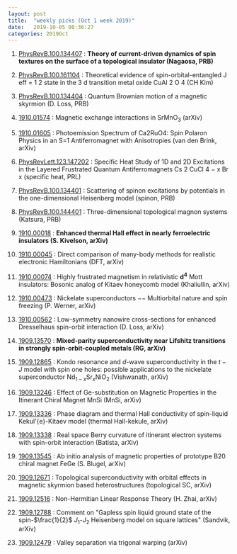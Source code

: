 ```yaml
---
layout: post
title:  "weekly picks (Oct 1 week 2019)"
date:   2019-10-05 00:36:27
categories: 2019Oct
---
```



1. [PhysRevB.100.134407](https://link.aps.org/doi/10.1103/PhysRevB.100.134407) : **Theory of current-driven dynamics of spin textures on the surface of a topological insulator (Nagaosa, PRB)**

1. [PhysRevB.100.161104](https://link.aps.org/doi/10.1103/PhysRevB.100.161104) : Theoretical evidence of spin-orbital-entangled J eff = 1 2 state in the 3 d transition metal oxide CuAl 2 O 4 (CH Kim)



1. [PhysRevB.100.134404](https://link.aps.org/doi/10.1103/PhysRevB.100.134404) : Quantum Brownian motion of a magnetic skyrmion (D. Loss, PRB)

1. [1910.01574](http://arxiv.org/abs/1910.01574) : Magnetic exchange interactions in SrMnO$_3$ (arXiv)

1. [1910.01605](http://arxiv.org/abs/1910.01605) : Photoemission Spectrum of Ca2RuO4: Spin Polaron Physics in an S=1 Antiferromagnet with Anisotropies (van den Brink, arXiv)



1. [PhysRevLett.123.147202](https://link.aps.org/doi/10.1103/PhysRevLett.123.147202) : Specific Heat Study of 1D and 2D Excitations in the Layered Frustrated Quantum Antiferromagnets Cs 2 CuCl 4 − x Br x (specific heat, PRL)

1. [PhysRevB.100.134401](https://link.aps.org/doi/10.1103/PhysRevB.100.134401) : Scattering of spinon excitations by potentials in the one-dimensional Heisenberg model (spinon, PRB)

1. [PhysRevB.100.144401](https://link.aps.org/doi/10.1103/PhysRevB.100.144401) : Three-dimensional topological magnon systems (Katsura, PRB)



1. [1910.00018](http://arxiv.org/abs/1910.00018) : **Enhanced thermal Hall effect in nearly ferroelectric insulators (S. Kivelson, arXiv)**

1. [1910.00045](http://arxiv.org/abs/1910.00045) : Direct comparison of many-body methods for realistic electronic Hamiltonians (DFT, arXiv)

1. [1910.00074](http://arxiv.org/abs/1910.00074) : Highly frustrated magnetism in relativistic $\boldsymbol{d}^\mathbf{4}$ Mott insulators: Bosonic analog of Kitaev honeycomb model (Khaliullin, arXiv)

1. [1910.00473](http://arxiv.org/abs/1910.00473) : Nickelate superconductors $--$ Multiorbital nature and spin freezing (P. Werner, arXiv)

1. [1910.00562](http://arxiv.org/abs/1910.00562) : Low-symmetry nanowire cross-sections for enhanced Dresselhaus spin-orbit interaction (D. Loss, arXiv)



1. [1909.13570](http://arxiv.org/abs/1909.13570) : **Mixed-parity superconductivity near Lifshitz transitions in strongly spin-orbit-coupled metals (RG, arXiv)**

1. [1909.12865](http://arxiv.org/abs/1909.12865) : Kondo resonance and $d$-wave superconductivity in the $t-J$ model with spin one holes: possible applications to the nickelate superconductor Nd$_{1-x}$Sr$_x$NiO$_2$ (Vishwanath, arXiv)

1. [1909.13246](http://arxiv.org/abs/1909.13246) : Effect of Ge-substitution on Magnetic Properties in the Itinerant Chiral Magnet MnSi (MnSi, arXiv)

1. [1909.13336](http://arxiv.org/abs/1909.13336) : Phase diagram and thermal Hall conductivity of spin-liquid Kekul\'{e}-Kitaev model (thermal Hall-kekule, arXiv)

1. [1909.13338](http://arxiv.org/abs/1909.13338) : Real space Berry curvature of itinerant electron systems with spin-orbit interaction (Batista, arXiv)

1. [1909.13545](http://arxiv.org/abs/1909.13545) : Ab initio analysis of magnetic properties of prototype B20 chiral magnet FeGe (S. Blugel, arXiv)


1. [1909.12671](http://arxiv.org/abs/1909.12671) : Topological superconductivity with orbital effects in magnetic skyrmion based heterostructures (topological SC, arXiv)

1. [1909.12516](http://arxiv.org/abs/1909.12516) : Non-Hermitian Linear Response Theory (H. Zhai, arXiv)

1. [1909.12788](http://arxiv.org/abs/1909.12788) : Comment on "Gapless spin liquid ground state of the spin-$\frac{1}{2}$ $J_1$-$J_2$ Heisenberg model on square lattices" (Sandvik, arXiv)

1. [1909.12479](http://arxiv.org/abs/1909.12479) : Valley separation via trigonal warping (arXiv)
